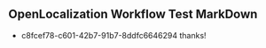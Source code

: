 ## OpenLocalization Workflow Test MarkDown
* c8fcef78-c601-42b7-91b7-8ddfc6646294 thanks!

<!--HONumber=Aug16_HO4-->


